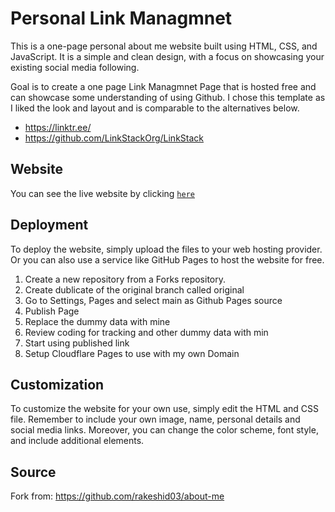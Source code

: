 # Personal Link Managmnet

This is a one-page personal about me website built using HTML, CSS, and JavaScript. It is a simple and clean design, with a focus on showcasing your existing social media following.

Goal is to create a one page Link Managmnet Page that is hosted free and can showcase some understanding of using Github. I chose this template as I liked the look and layout and is comparable to the alternatives below.
- https://linktr.ee/
- https://github.com/LinkStackOrg/LinkStack

## Website

You can see the live website by clicking [`here`](https://nathanpcheung.com)

## Deployment

To deploy the website, simply upload the files to your web hosting provider. Or you can also use a service like GitHub Pages to host the website for free.

1. Create a new repository from a Forks repository.
2. Create dublicate of the original branch called original
3. Go to Settings, Pages and select main as Github Pages source
4. Publish Page
5. Replace the dummy data with mine
8. Review coding for tracking and other dummy data with min
9. Start using published link
10. Setup Cloudflare Pages to use with my own Domain

## Customization

To customize the website for your own use, simply edit the HTML and CSS file. Remember to include your own image, name, personal details and social media links. Moreover, you can change the color scheme, font style, and include additional elements.

## Source
Fork from: https://github.com/rakeshid03/about-me



